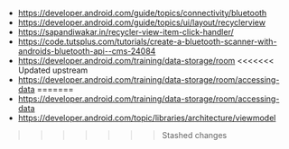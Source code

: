 * https://developer.android.com/guide/topics/connectivity/bluetooth
* https://developer.android.com/guide/topics/ui/layout/recyclerview
* https://sapandiwakar.in/recycler-view-item-click-handler/
* https://code.tutsplus.com/tutorials/create-a-bluetooth-scanner-with-androids-bluetooth-api--cms-24084
* https://developer.android.com/training/data-storage/room
<<<<<<< Updated upstream
* https://developer.android.com/training/data-storage/room/accessing-data
=======
* https://developer.android.com/training/data-storage/room/accessing-data
* https://developer.android.com/topic/libraries/architecture/viewmodel
>>>>>>> Stashed changes
